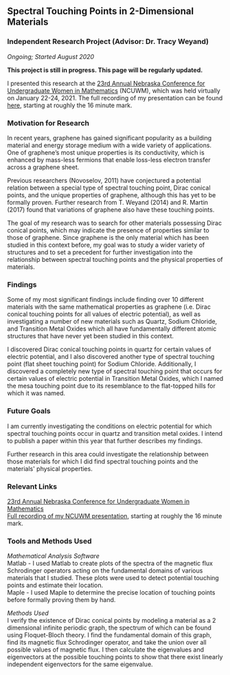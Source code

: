 ## Spectral Touching Points in 2-Dimensional Materials
### Independent Research Project (Advisor: Dr. Tracy Weyand)
*Ongoing; Started August 2020*

**This project is still in progress. This page will be regularly updated.**

I presented this research at the <a href="https://www.math.unl.edu/~ncuwm/23rdAnnual/">23rd Annual Nebraska Conference for Undergraduate Women in Mathematics</a> (NCUWM), which was held virtually on January 22-24, 2021. The full recording of my presentation can be found <a href="https://www.youtube.com/watch?v=YEHXWofqRZY&feature=youtu.be">here</a>, starting at roughly the 16 minute mark. 

### Motivation for Research
In recent years, graphene has gained significant popularity as a building material and energy storage medium with a wide variety of applications. One of graphene’s most unique properties is its conductivity, which is enhanced by mass-less fermions that enable loss-less electron transfer across a graphene sheet. 

Previous researchers (Novoselov, 2011) have conjectured a potential relation between a special type of spectral touching point, Dirac conical points, and the unique properties of graphene, although this has yet to be formally proven. Further research from T. Weyand (2014) and R. Martin (2017) found that variations of graphene also have these touching points. 

The goal of my research was to search for other materials possessing Dirac conical points, which may indicate the presence of properties similar to those of graphene. Since graphene is the only material which has been studied in this context before, my goal was to study a wider variety of structures and to set a precedent for further investigation into the relationship between spectral touching points and the physical properties of materials. 

### Findings
Some of my most significant findings include finding over 10 different materials with the same mathematical properties as graphene (i.e. Dirac conical touching points for all values of electric potential), as well as investigating a number of new materials such as Quartz, Sodium Chloride, and Transition Metal Oxides which all have fundamentally different atomic structures that have never yet been studied in this context. 

I discovered Dirac conical touching points in quartz for certain values of electric potential, and I also discovered another type of spectral touching point (flat sheet touching point) for Sodium Chloride. Additionally, I discovered a completely new type of spectral touching point that occurs for certain values of electric potential in Transition Metal Oxides, which I named the mesa touching point due to its resemblance to the flat-topped hills for which it was named. 

### Future Goals
I am currently investigating the conditions on electric potential for which spectral touching points occur in quartz and transition metal oxides. I intend to publish a paper within this year that further describes my findings. 

Further research in this area could investigate the relationship between those materials for which I did find spectral touching points and the materials' physical properties. 

### Relevant Links
<a href="https://www.math.unl.edu/~ncuwm/23rdAnnual/">23rd Annual Nebraska Conference for Undergraduate Women in Mathematics</a> <br>
<a href="https://www.youtube.com/watch?v=YEHXWofqRZY&feature=youtu.be">Full recording of my NCUWM presentation</a>, starting at roughly the 16 minute mark. 

### Tools and Methods Used
*Mathematical Analysis Software* <br>
Matlab - I used Matlab to create plots of the spectra of the magnetic flux Schrodinger operators acting on the fundamental domains of various materials that I studied. These plots were used to detect potential touching points and estimate their location. <br>
Maple - I used Maple to determine the precise location of touching points before formally proving them by hand. 

*Methods Used* <br>
I verify the existence of Dirac conical points by modeling a material as a 2 dimensional infinite periodic graph, the spectrum of which can be found using Floquet-Bloch theory. I find the fundamental domain of this graph, find its magnetic flux Schrodinger operator, and take the union over all possible values of magnetic flux. I then calculate the eigenvalues and eigenvectors at the possible touching points to show that there exist linearly independent eigenvectors for the same eigenvalue. 
